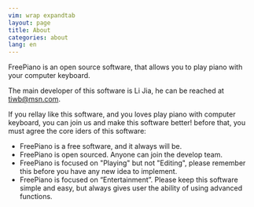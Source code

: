 ```yaml
---
vim: wrap expandtab
layout: page
title: About
categories: about
lang: en
---
```


FreePiano is an open source software, that allows you to play piano with your computer keyboard.

The main developer of this software is Li Jia, he can be reached at tiwb@msn.com.

If you rellay like this software, and you loves play piano with computer keyboard, you can join us and make this software better! before that, you must agree the core iders of this software:

* FreePiano is a free software,  and it always will be.
* FreePiano is open sourced. Anyone can join the develop team.
* FreePiano is focused on "Playing" but not "Editing",  please remember this before you have any new idea to implement.
* FreePiano is focused on “Entertainment”.  Please keep this software simple and easy, but always gives user the ability of using advanced functions.
